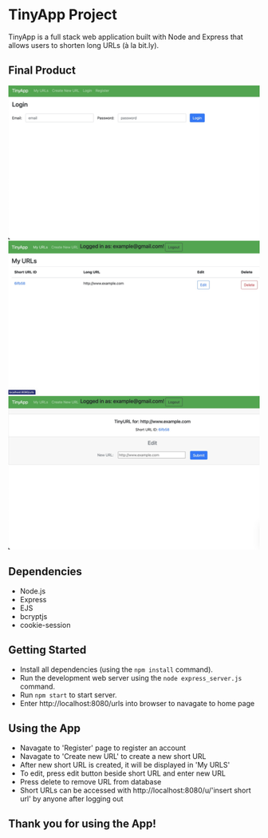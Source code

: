 # TinyApp Project

TinyApp is a full stack web application built with Node and Express that allows users to shorten long URLs (à la bit.ly).

## Final Product

!["Login page"](https://github.com/migauth/tinyapp/blob/main/docs/login.jpeg?raw=true)
!["URLS page"](https://github.com/migauth/tinyapp/blob/main/docs/urls.jpeg?raw=true)
!["Edit page"](https://github.com/migauth/tinyapp/blob/main/docs/edit.jpeg?raw=true)

## Dependencies

- Node.js
- Express
- EJS
- bcryptjs
- cookie-session

## Getting Started

- Install all dependencies (using the `npm install` command).
- Run the development web server using the `node express_server.js` command.
- Run `npm start` to start server.
- Enter http://localhost:8080/urls into browser to navagate to home page

## Using the App

- Navagate to 'Register' page to register an account
- Navagate to 'Create new URL' to create a new short URL
- After new short URL is created, it will be displayed in 'My URLS'
- To edit, press edit button beside short URL and enter new URL
- Press delete to remove URL from database
- Short URLs can be accessed with http://localhost:8080/u/'insert short url' by anyone after logging out

## Thank you for using the App!